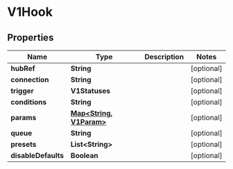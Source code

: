 

# V1Hook


## Properties

| Name | Type | Description | Notes |
|------------ | ------------- | ------------- | -------------|
|**hubRef** | **String** |  |  [optional] |
|**connection** | **String** |  |  [optional] |
|**trigger** | **V1Statuses** |  |  [optional] |
|**conditions** | **String** |  |  [optional] |
|**params** | [**Map&lt;String, V1Param&gt;**](V1Param.md) |  |  [optional] |
|**queue** | **String** |  |  [optional] |
|**presets** | **List&lt;String&gt;** |  |  [optional] |
|**disableDefaults** | **Boolean** |  |  [optional] |



